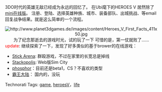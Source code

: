 <html><body><p>3DO时代的英雄无敌已经成为永远的回忆了。
在Ubi麾下的HEROES V 居然除了<a href="http://www.heroesmini.com/">mini在线版</a>。
注册、登陆、选择英雄种族、城市、装备部队、出城挑战、等email回复战争结果。就是这么简单的一个流程。
</p><div style="text-align:center;">
<img alt="http://www.planet3dgames.de/images/content/Heroes_V_First_Facts_411x50.jpg" src="http://www.planet3dgames.de/images/content/Heroes_V_First_Facts_411x50.jpg">
为了纪念那逝去的游戏时光，试的玩了一下
可惜的是，第一仗就败了……
</div>
<span style="color:rgb(255,0,0);">update</span>: 继续探索了一下，发现了好多类似的基于brower的在线游戏：
<ul><li><a href="http://www.xgenstudios.com/play/stickarena/index.html">Stick Arena</a>: 群殴游戏，不过在家里的长宽总是掉线</li><li><a href="http://www.miniclip.com/stackopolis/stackopolis.htm">Stackopolis</a>: Web版Sim City</li><li><a href="http://www.rasterwerks.com/game/phosphor/beta1.asp">phosphor</a>：目前还是beta1，CS？不喜欢的类型</li><li><a href="http://www.warlord.cn/game/index.jsp">霸王大陆</a>： 国内的，没玩
</li></ul>Technorati Tags: <a href="http://technorati.com/tag/game" rel="tag">game</a>, <a href="http://technorati.com/tag/heroesV" rel="tag">heroesV</a>，<a href="http://technorati.com/tag/life" rel="tag">life</a></body></html>